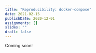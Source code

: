 ```yaml
---
title: "Reproducibility: docker-compose"
date: 2021-02-15
publishDate: 2020-12-01
assignments: []
slides: ""
draft: false
---
```


Coming soon!

